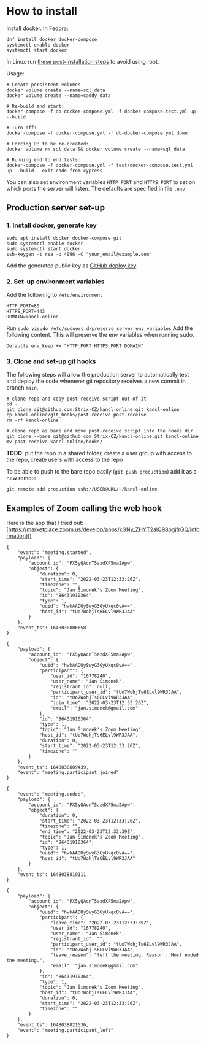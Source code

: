 # How to install

Install docker. In Fedora:

	dnf install docker docker-compose
	systemctl enable docker
	systemctl start docker

In Linux run [these post-installation steps](https://docs.docker.com/engine/install/linux-postinstall/)
to avoid using root.

Usage:

    # Create persistent volumes
	docker volume create --name=sql_data
    docker volume create --name=caddy_data

    # Re-build and start:
	docker-compose -f db-docker-compose.yml -f docker-compose.test.yml up --build

	# Turn off:
	docker-compose -f docker-compose.yml -f db-docker-compose.yml down

	# Forcing DB to be re-created:
	docker volume rm sql_data && docker volume create --name=sql_data

    # Running end to end tests:
    docker-compose -f docker-compose.yml -f test/docker-compose.test.yml up --build --exit-code-from cypress

You can also set environment variables `HTTP_PORT` and `HTTPS_PORT`
to set on which ports the server will listen. The defaults are specified in file `.env`

## Production server set-up

### 1. Install docker, generate key
```
sudo apt install docker docker-compose git
sudo systemctl enable docker
sudo systemctl start docker
ssh-keygen -t rsa -b 4096 -C "your_email@example.com"
```
Add the generated public key as
[GitHub deploy key](https://github.com/Strix-CZ/kancl-online/settings/keys).

### 2. Set-up environment variables

Add the following to `/etc/environment`
```
HTTP_PORT=80
HTTPS_PORT=443
DOMAIN=kancl.online
```

Run `sudo visudo /etc/sudoers.d/preserve_server_env_variables`
Add the following content. This will preserve the env variables
when running sudo.
```
Defaults env_keep += "HTTP_PORT HTTPS_PORT DOMAIN"
```

### 3. Clone and set-up git hooks
The following steps will allow the production server to automatically
test and deploy the code whenever git repository receives a new commit
in branch `main`.

```
# clone repo and copy post-receive script out of it
cd ~
git clone git@github.com:Strix-CZ/kancl-online.git kancl-online
cp kancl-online/git_hooks/post-receive post-receive
rm -rf kancl-online

# clone repo as bare and move post-receive script into the hooks dir
git clone --bare git@github.com:Strix-CZ/kancl-online.git kancl-online
mv post-receive kancl-online/hooks/
```

**TODO**: put the repo in a shared folder, create a user group with access to the repo, create users with access to the repo 

To be able to push to the bare repo easily (`git push production`) add it as a new remote:
```
git remote add production ssh://USER@URL/~/kancl-online
```


## Examples of Zoom calling the web hook

Here is the app that I tried out: [https://marketplace.zoom.us/develop/apps/xGNy_ZHYT2alQ98bgjfrGQ/information]()

```
{
    "event": "meeting.started",
    "payload": {
        "account_id": "PX5yQAcnT5azdXF5ma2Apw",
        "object": {
            "duration": 0,
            "start_time": "2022-03-23T12:33:26Z",
            "timezone": "",
            "topic": "Jan Šimonek's Zoom Meeting",
            "id": "86431910364",
            "type": 1,
            "uuid": "hwkAADUySwyG3GyUkqc0vA==",
            "host_id": "tUo7WohjTs6ELvl9WR3JAA"
        }
    },
    "event_ts": 1648038806658
}

{
    "payload": {
        "account_id": "PX5yQAcnT5azdXF5ma2Apw",
        "object": {
            "uuid": "hwkAADUySwyG3GyUkqc0vA==",
            "participant": {
                "user_id": "16778240",
                "user_name": "Jan Šimonek",
                "registrant_id": null,
                "participant_user_id": "tUo7WohjTs6ELvl9WR3JAA",
                "id": "tUo7WohjTs6ELvl9WR3JAA",
                "join_time": "2022-03-23T12:33:26Z",
                "email": "jan.simonek@gmail.com"
            },
            "id": "86431910364",
            "type": 1,
            "topic": "Jan Šimonek's Zoom Meeting",
            "host_id": "tUo7WohjTs6ELvl9WR3JAA",
            "duration": 0,
            "start_time": "2022-03-23T12:33:26Z",
            "timezone": ""
        }
    },
    "event_ts": 1648038809439,
    "event": "meeting.participant_joined"
}

{
    "event": "meeting.ended",
    "payload": {
        "account_id": "PX5yQAcnT5azdXF5ma2Apw",
        "object": {
            "duration": 0,
            "start_time": "2022-03-23T12:33:26Z",
            "timezone": "",
            "end_time": "2022-03-23T12:33:39Z",
            "topic": "Jan Šimonek's Zoom Meeting",
            "id": "86431910364",
            "type": 1,
            "uuid": "hwkAADUySwyG3GyUkqc0vA==",
            "host_id": "tUo7WohjTs6ELvl9WR3JAA"
        }
    },
    "event_ts": 1648038819111
}

{
    "payload": {
        "account_id": "PX5yQAcnT5azdXF5ma2Apw",
        "object": {
            "uuid": "hwkAADUySwyG3GyUkqc0vA==",
            "participant": {
                "leave_time": "2022-03-23T12:33:39Z",
                "user_id": "16778240",
                "user_name": "Jan Šimonek",
                "registrant_id": "",
                "participant_user_id": "tUo7WohjTs6ELvl9WR3JAA",
                "id": "tUo7WohjTs6ELvl9WR3JAA",
                "leave_reason": "left the meeting. Reason : Host ended the meeting.",
                "email": "jan.simonek@gmail.com"
            },
            "id": "86431910364",
            "type": 1,
            "topic": "Jan Šimonek's Zoom Meeting",
            "host_id": "tUo7WohjTs6ELvl9WR3JAA",
            "duration": 0,
            "start_time": "2022-03-23T12:33:26Z",
            "timezone": ""
        }
    },
    "event_ts": 1648038821536,
    "event": "meeting.participant_left"
}
```
